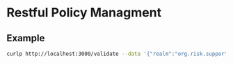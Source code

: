 # Restful Policy Managment


## Example

```bash
curlp http://localhost:3000/validate --data '{"realm":"org.risk.support", "name":"ali"}'
```